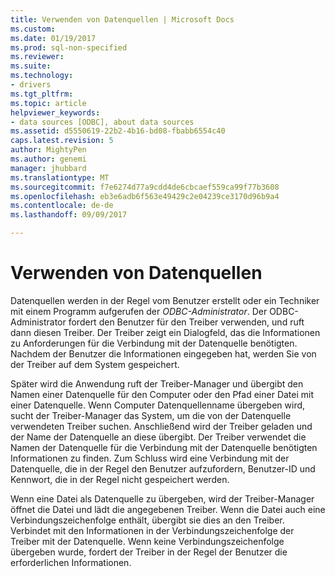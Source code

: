 ```yaml
---
title: Verwenden von Datenquellen | Microsoft Docs
ms.custom: 
ms.date: 01/19/2017
ms.prod: sql-non-specified
ms.reviewer: 
ms.suite: 
ms.technology:
- drivers
ms.tgt_pltfrm: 
ms.topic: article
helpviewer_keywords:
- data sources [ODBC], about data sources
ms.assetid: d5550619-22b2-4b16-bd08-fbabb6554c40
caps.latest.revision: 5
author: MightyPen
ms.author: genemi
manager: jhubbard
ms.translationtype: MT
ms.sourcegitcommit: f7e6274d77a9cdd4de6cbcaef559ca99f77b3608
ms.openlocfilehash: eb3e6adb6f563e49429c2e04239ce3170d96b9a4
ms.contentlocale: de-de
ms.lasthandoff: 09/09/2017

---
```

# <a name="using-data-sources"></a>Verwenden von Datenquellen
Datenquellen werden in der Regel vom Benutzer erstellt oder ein Techniker mit einem Programm aufgerufen der *ODBC-Administrator*. Der ODBC-Administrator fordert den Benutzer für den Treiber verwenden, und ruft dann diesen Treiber. Der Treiber zeigt ein Dialogfeld, das die Informationen zu Anforderungen für die Verbindung mit der Datenquelle benötigten. Nachdem der Benutzer die Informationen eingegeben hat, werden Sie von der Treiber auf dem System gespeichert.  
  
 Später wird die Anwendung ruft der Treiber-Manager und übergibt den Namen einer Datenquelle für den Computer oder den Pfad einer Datei mit einer Datenquelle. Wenn Computer Datenquellenname übergeben wird, sucht der Treiber-Manager das System, um die von der Datenquelle verwendeten Treiber suchen. Anschließend wird der Treiber geladen und der Name der Datenquelle an diese übergibt. Der Treiber verwendet die Namen der Datenquelle für die Verbindung mit der Datenquelle benötigten Informationen zu finden. Zum Schluss wird eine Verbindung mit der Datenquelle, die in der Regel den Benutzer aufzufordern, Benutzer-ID und Kennwort, die in der Regel nicht gespeichert werden.  
  
 Wenn eine Datei als Datenquelle zu übergeben, wird der Treiber-Manager öffnet die Datei und lädt die angegebenen Treiber. Wenn die Datei auch eine Verbindungszeichenfolge enthält, übergibt sie dies an den Treiber. Verbindet mit den Informationen in der Verbindungszeichenfolge der Treiber mit der Datenquelle. Wenn keine Verbindungszeichenfolge übergeben wurde, fordert der Treiber in der Regel der Benutzer die erforderlichen Informationen.
